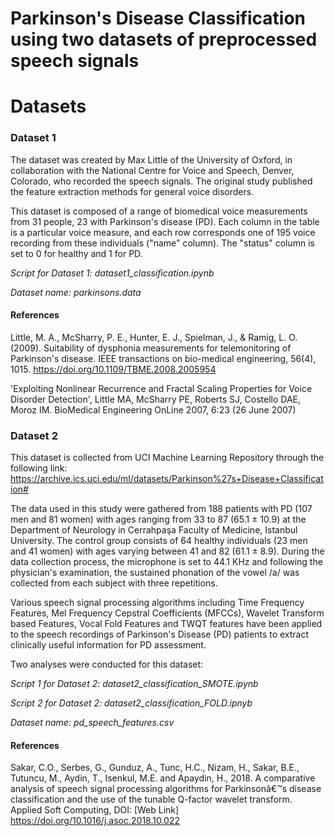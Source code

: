 # Parkinson's Disease Classification using two datasets of preprocessed speech signals

# Datasets 

### Dataset 1

The dataset was created by Max Little of the University of Oxford, in collaboration with the National Centre for Voice and Speech, Denver, Colorado, who recorded the speech signals. The original study published the feature extraction methods for general voice disorders.

This dataset is composed of a range of biomedical voice measurements from 31 people, 23 with Parkinson's disease (PD). Each column in the table is a particular voice measure, and each row corresponds one of 195 voice recording from these individuals ("name" column). The "status" column is set to 0 for healthy and 1 for PD.

*Script for Dataset 1: dataset1_classification.ipynb*

*Dataset name: parkinsons.data*

#### References

Little, M. A., McSharry, P. E., Hunter, E. J., Spielman, J., & Ramig, L. O. (2009). Suitability of dysphonia measurements for telemonitoring of Parkinson's disease. IEEE transactions on bio-medical engineering, 56(4), 1015. https://doi.org/10.1109/TBME.2008.2005954

'Exploiting Nonlinear Recurrence and Fractal Scaling Properties for Voice Disorder Detection', Little MA, McSharry PE, Roberts SJ, Costello DAE, Moroz IM. BioMedical Engineering OnLine 2007, 6:23 (26 June 2007)

### Dataset 2 

This dataset is collected from UCI Machine Learning Repository through the following link: https://archive.ics.uci.edu/ml/datasets/Parkinson%27s+Disease+Classification#

The data used in this study were gathered from 188 patients with PD (107 men and 81 women) with ages ranging from 33 to 87 (65.1 ± 10.9) at the Department of Neurology in  Cerrahpaşa Faculty of Medicine, Istanbul University. The control group consists of 64 healthy individuals (23 men and 41 women) with ages varying between 41 and 82 (61.1 ± 8.9). During the data collection process, the microphone is set to 44.1 KHz and following the physician's examination, the sustained phonation of the vowel /a/ was collected from each subject with three repetitions.

Various speech signal processing algorithms including Time Frequency Features, Mel Frequency Cepstral Coefficients (MFCCs), Wavelet Transform based Features, Vocal Fold Features and TWQT features have been applied to the speech recordings of Parkinson's Disease (PD) patients to extract clinically useful information for PD assessment.

Two analyses were conducted for this dataset:

*Script 1 for Dataset 2: dataset2_classification_SMOTE.ipynb*

*Script 2 for Dataset 2: dataset2_classification_FOLD.ipnyb*

*Dataset name: pd_speech_features.csv*

#### References

Sakar, C.O., Serbes, G., Gunduz, A., Tunc, H.C., Nizam, H., Sakar, B.E., Tutuncu, M., Aydin, T., Isenkul, M.E. and Apaydin, H., 2018. A comparative analysis of speech signal processing algorithms for Parkinsonâ€™s disease classification and the use of the tunable Q-factor wavelet transform. Applied Soft Computing, DOI: [Web Link] https://doi.org/10.1016/j.asoc.2018.10.022


